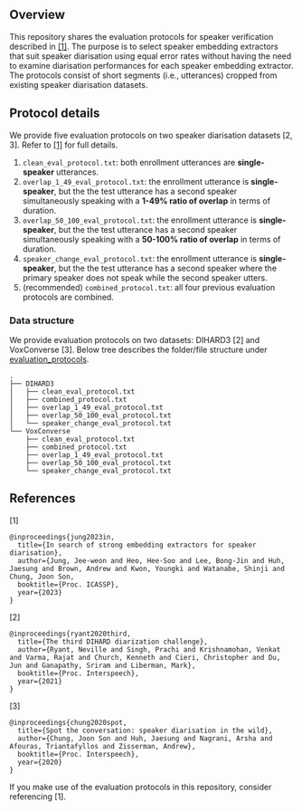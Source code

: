 ## Overview
This repository shares the evaluation protocols for speaker verification described in [[1]](https://ieeexplore.ieee.org/document/10096449).
The purpose is to select speaker embedding extractors that suit speaker diarisation using equal error rates without having the need to examine diarisation performances for each speaker embedding extractor.
The protocols consist of short segments (i.e., utterances) cropped from existing speaker diarisation datasets.

## Protocol details
We provide five evaluation protocols on two speaker diarisation datasets [2, 3]. Refer to [[1]](https://ieeexplore.ieee.org/document/10096449) for full details.
1. `clean_eval_protocol.txt`: both enrollment utterances are **single-speaker** utterances.
2. `overlap_1_49_eval_protocol.txt`: the enrollment utterance is **single-speaker**, but the the test utterance has a second speaker simultaneously speaking with a **1-49% ratio of overlap** in terms of duration.
3. `overlap_50_100_eval_protocol.txt`: the enrollment utterance is **single-speaker**, but the the test utterance has a second speaker simultaneously speaking with a **50-100% ratio of overlap** in terms of duration.
4. `speaker_change_eval_protocol.txt`: the enrollment utterance is **single-speaker**, but the the test utterance has a second speaker where the primary speaker does not speak while the second speaker utters.
5. (recommended) `combined_protocol.txt`: all four previous evaluation protocols are combined. 

### Data structure
We provide evaluation protocols on two datasets: DIHARD3 [2] and VoxConverse [3].
Below tree describes the folder/file structure under [evaluation_protocols](evaluation_protocols).
```
.
├── DIHARD3
│   ├── clean_eval_protocol.txt
│   ├── combined_protocol.txt
│   ├── overlap_1_49_eval_protocol.txt
│   ├── overlap_50_100_eval_protocol.txt
│   └── speaker_change_eval_protocol.txt
└── VoxConverse
    ├── clean_eval_protocol.txt
    ├── combined_protocol.txt
    ├── overlap_1_49_eval_protocol.txt
    ├── overlap_50_100_eval_protocol.txt
    └── speaker_change_eval_protocol.txt
```

## References
[1]
```
@inproceedings{jung2023in,
  title={In search of strong embedding extractors for speaker diarisation},
  author={Jung, Jee-weon and Heo, Hee-Soo and Lee, Bong-Jin and Huh, Jaesung and Brown, Andrew and Kwon, Youngki and Watanabe, Shinji and Chung, Joon Son,
  booktitle={Proc. ICASSP},
  year={2023}
}
```

[2]
```
@inproceedings{ryant2020third,
  title={The third DIHARD diarization challenge},
  author={Ryant, Neville and Singh, Prachi and Krishnamohan, Venkat and Varma, Rajat and Church, Kenneth and Cieri, Christopher and Du, Jun and Ganapathy, Sriram and Liberman, Mark},
  booktitle={Proc. Interspeech},
  year={2021}
}
```

[3]
```
@inproceedings{chung2020spot,
  title={Spot the conversation: speaker diarisation in the wild},
  author={Chung, Joon Son and Huh, Jaesung and Nagrani, Arsha and Afouras, Triantafyllos and Zisserman, Andrew},
  booktitle={Proc. Interspeech},
  year={2020}
}
```

If you make use of the evaluation protocols in this repository, consider referencing [1].
